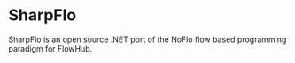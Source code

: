 SharpFlo
========

SharpFlo is an open source .NET port of the NoFlo flow based programming paradigm for FlowHub.
